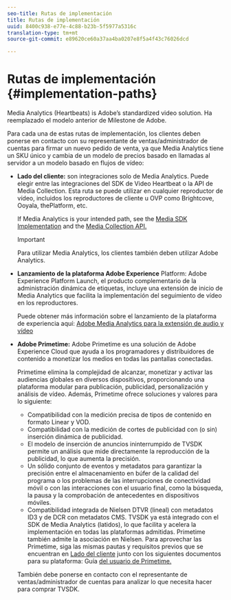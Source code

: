 ```yaml
---
seo-title: Rutas de implementación
title: Rutas de implementación
uuid: 8400c938-e77e-4c88-b23b-5f5977a5316c
translation-type: tm+mt
source-git-commit: e89620ce60a37aa4ba0207e8f5a4f43c76026dcd

---
```



# Rutas de implementación {#implementation-paths}

Media Analytics (Heartbeats) is Adobe’s standardized video solution. Ha reemplazado el modelo anterior de Milestone de Adobe.

Para cada una de estas rutas de implementación, los clientes deben ponerse en contacto con su representante de ventas/administrador de cuentas para firmar un nuevo pedido de venta, ya que Media Analytics tiene un SKU único y cambia de un modelo de precios basado en llamadas al servidor a un modelo basado en flujos de vídeo:

* **Lado del cliente:** son integraciones solo de Media Analytics. Puede elegir entre las integraciones del SDK de Video Heartbeat o la API de Media Collection. Esta ruta se puede utilizar en cualquier reproductor de vídeo, incluidos los reproductores de cliente u OVP como Brightcove, Ooyala, thePlatform, etc.

   If Media Analytics is your intended path, see the [Media SDK Implementation](/help/sdk-implement/setup/setup-overview.md) and the [Media Collection API.](/help/media-collection-api/mc-api-overview.md)

   >[!IMPORTANT]
   >
   >Para utilizar Media Analytics, los clientes también deben utilizar Adobe Analytics.

* **Lanzamiento de la plataforma Adobe Experience** Platform: Adobe Experience Platform Launch, el producto complementario de la administración dinámica de etiquetas, incluye una extensión de inicio de Media Analytics que facilita la implementación del seguimiento de vídeo en los reproductores.

   Puede obtener más información sobre el lanzamiento de la plataforma de experiencia aquí: [Adobe Media Analytics para la extensión de audio y vídeo](https://docs.adobelaunch.com/extension-reference/web/adobe-media-analytics-for-audio-and-video-extension)
* **Adobe Primetime:** Adobe Primetime es una solución de Adobe Experience Cloud que ayuda a los programadores y distribuidores de contenido a monetizar los medios en todas las pantallas conectadas.

   Primetime elimina la complejidad de alcanzar, monetizar y activar las audiencias globales en diversos dispositivos, proporcionando una plataforma modular para publicación, publicidad, personalización y análisis de vídeo. Además, Primetime ofrece soluciones y valores para lo siguiente:

   * Compatibilidad con la medición precisa de tipos de contenido en formato Linear y VOD.
   * Compatibilidad con la medición de cortes de publicidad con (o sin) inserción dinámica de publicidad.
   * El modelo de inserción de anuncios ininterrumpido de TVSDK permite un análisis que mide directamente la reproducción de la publicidad, lo que aumenta la precisión.
   * Un sólido conjunto de eventos y metadatos para garantizar la precisión entre el almacenamiento en búfer de la calidad del programa o los problemas de las interrupciones de conectividad móvil o con las interacciones con el usuario final, como la búsqueda, la pausa y la comprobación de antecedentes en dispositivos móviles.
   * Compatibilidad integrada de Nielsen DTVR (lineal) con metadatos ID3 y de DCR con metadatos CMS.
   TVSDK ya está integrado con el SDK de Media Analytics (latidos), lo que facilita y acelera la implementación en todas las plataformas admitidas. Primetime también admite la asociación en Nielsen. Para aprovechar las Primetime, siga las mismas pautas y requisitos previos que se encuentran en [Lado del cliente](/help/intro-to-ava/implementation-paths/client-side-path.md) junto con los siguientes documentos para su plataforma: Guía [del usuario de Primetime.](https://helpx.adobe.com/primetime/user-guide.html)

   También debe ponerse en contacto con el representante de ventas/administrador de cuentas para analizar lo que necesita hacer para comprar TVSDK.
